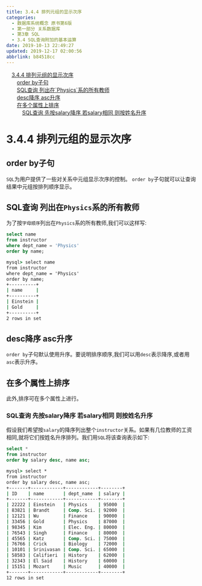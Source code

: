 ```yaml
---
title: 3.4.4 排列元组的显示次序
categories: 
  - 数据库系统概念 原书第6版
  - 第一部分 关系数据库
  - 第3章 SQL
  - 3.4 SQL查询附加的基本运算
date: 2019-10-13 22:49:27
updated: 2019-12-17 02:00:56
abbrlink: b84518cc
---
```

<div id='my_toc'><a href="/ReadingNotes/b84518cc/#3-4-4-排列元组的显示次序" class="header_1">3.4.4 排列元组的显示次序</a>&nbsp;<br><a href="/ReadingNotes/b84518cc/#order-by子句" class="header_2">order by子句</a>&nbsp;<br><a href="/ReadingNotes/b84518cc/#SQL查询-列出在-Physics-系的所有教师" class="header_2">SQL查询 列出在`Physics`系的所有教师</a>&nbsp;<br><a href="/ReadingNotes/b84518cc/#desc降序-asc升序" class="header_2">desc降序  asc升序</a>&nbsp;<br><a href="/ReadingNotes/b84518cc/#在多个属性上排序" class="header_2">在多个属性上排序</a>&nbsp;<br><a href="/ReadingNotes/b84518cc/#SQL查询-先按salary降序-若salary相同-则按姓名升序" class="header_3">SQL查询 先按salary降序 若salary相同 则按姓名升序</a>&nbsp;<br></div>
<style>.header_1{margin-left: 1em;}.header_2{margin-left: 2em;}.header_3{margin-left: 3em;}.header_4{margin-left: 4em;}.header_5{margin-left: 5em;}.header_6{margin-left: 6em;}</style>
<!--more-->
<script>if (navigator.platform.search('arm')==-1){document.getElementById('my_toc').style.display = 'none';}var e,p = document.getElementsByTagName('p');while (p.length>0) {e = p[0];e.parentElement.removeChild(e);}</script>

<!--end-->
<!--SSTStart-->
# 3.4.4 排列元组的显示次序 #
## order by子句 ##
`SQL`为用户提供了一些对关系中元组显示次序的控制。 `order by`子句就可以让查询结果中元组按排列顺序显示。
## SQL查询 列出在`Physics`系的所有教师 ##
为了按`字母顺序`列出在`Physics`系的所有教师,我们可以这样写:
```sql
select name
from instructor
where dept_name = 'Physics'
order by name;
```
```cmd
mysql> select name
from instructor
where dept_name = 'Physics'
order by name;
+----------+
| name     |
+----------+
| Einstein |
| Gold     |
+----------+
2 rows in set
```
## desc降序  asc升序 ##
`order by`子句默认使用升序。要说明排序顺序,我们可以用`desc`表示降序,或者用`asc`表示升序。
## 在多个属性上排序 ##
此外,排序可在多个属性上进行。
### SQL查询 先按salary降序 若salary相同 则按姓名升序 ###
假设我们希望按`salary`的降序列出整个`instructor`关系。如果有几位教师的工资相同,就将它们按姓名升序排列。我们用`SQL`将该查询表示如下:
```sql
select *
from instructor
order by salary desc, name asc;
```
```cmd
mysql> select *
from instructor
order by salary desc, name asc;
+-------+------------+------------+--------+
| ID    | name       | dept_name  | salary |
+-------+------------+------------+--------+
| 22222 | Einstein   | Physics    | 95000  |
| 83821 | Brandt     | Comp. Sci. | 92000  |
| 12121 | Wu         | Finance    | 90000  |
| 33456 | Gold       | Physics    | 87000  |
| 98345 | Kim        | Elec. Eng. | 80000  |
| 76543 | Singh      | Finance    | 80000  |
| 45565 | Katz       | Comp. Sci. | 75000  |
| 76766 | Crick      | Biology    | 72000  |
| 10101 | Srinivasan | Comp. Sci. | 65000  |
| 58583 | Califieri  | History    | 62000  |
| 32343 | El Said    | History    | 60000  |
| 15151 | Mozart     | Music      | 40000  |
+-------+------------+------------+--------+
12 rows in set
```
<!--SSTStop-->

